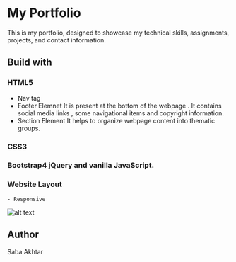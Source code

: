 # My Portfolio
This is my portfolio, designed to showcase my technical skills, assignments, projects, and contact information.

## Build with
### HTML5
- Nav tag
- Footer Elemnet 
  It is present at the bottom of the webpage . It contains social media links , some navigational items and copyright information. 
- Section Element
  It helps to organize webpage content into thematic groups.


### CSS3
### Bootstrap4 jQuery and vanilla JavaScript.

### Website Layout 
    - Responsive 

![alt text](https://github.com/Any22/saba-akhtar.github.io/blob/master/image/profile.jpg?raw=true) 

## Author
Saba Akhtar  

